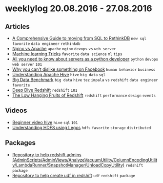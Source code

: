 # weeklylog 20.08.2016 - 27.08.2016

## Articles
- [A Comprehensive Guide to moving from SQL to RethinkDB](https://www.airpair.com/rethinkdb/posts/moving-from-sql-to-rethinkdb) `new sql` `favorite` `data engineer` `rethinkdb`
- [Nginx vs Apache](https://anturis.com/blog/nginx-vs-apache/) `apache` `nginx` `devops` `vs` `web server`
- [Machine learning Tricks](http://deblivingdata.net/machine-learning-tricks/) `favorite` `data science` `ml` `tips`
- [All you need to know about servers as a python developer](https://www.airpair.com/python/posts/python-servers) `python` `devops` `web server` `101`
- [Why you can't dislike something on Facebook](http://www.benfrederickson.com/rating-set-distributions/) `human behavior` `business` 
- [Understanding Apache Hive](http://girlincomputerscience.blogspot.com/2013/08/understanding-apache-hive.html?m=1) `hive` `big data` `sql` 
- [Big Data Benchmark](https://amplab.cs.berkeley.edu/benchmark/) `big data` `hive` `tez` `impala` `vs` `redshift` `data engineer` `favorite`
- [Deep Dive Redshift](http://www.slideshare.net/AmazonWebServices/deep-dive-on-amazon-redshift-64034533) `redshift` `101`
- [The Low Hanging Fruits of Redshift](http://public.hudl.com/bits/archives/2015/11/22/the-low-hanging-fruit-of-redshift-performance/) `redshift` `performance` `design` `events`


## Videos
- [Beginner video hive](https://www.youtube.com/watch?v=tKNGB5IZPFE) `hive` `sql` `101`
- [Understanding HDFS using Legos](https://www.youtube.com/watch?v=4Gfl0WuONMY) `hdfs` `favorite` `storage` `distributed`


## Packages
- [Repository to help redshift admins (AdminScripts/AdminViews/AnalyzeVacuumUtility/ColumnEncodingUtility/LambdaRunner/SnapshotManager/UnloadCopyUtility)](https://github.com/awslabs/amazon-redshift-utils) `redshift` `package`
- [Repository to help create udf in redshift](https://github.com/awslabs/amazon-redshift-udfs/tree/master/views) `udf` `redshift` `package`


